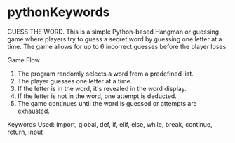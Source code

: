 # pythonKeywords

GUESS THE WORD.
This is a simple Python-based Hangman or guessing game where players try to guess a secret word by guessing one letter at a time. The game allows for up to 6 incorrect guesses before the player loses.

Game Flow
1. The program randomly selects a word from a predefined list.
2. The player guesses one letter at a time.
3. If the letter is in the word, it's revealed in the word display.
4. If the letter is not in the word, one attempt is deducted.
6. The game continues until the word is guessed or attempts are exhausted.

Keywords Used:
import, global, def, if, elif, else, while, break, continue, return, input
